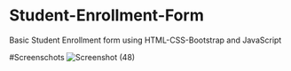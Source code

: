 # Student-Enrollment-Form
Basic Student Enrollment form using HTML-CSS-Bootstrap and JavaScript


#Screenschots
![Screenshot (48)](https://user-images.githubusercontent.com/67331152/132752207-fa4b2aac-e483-45b0-a43d-59a10def4b6e.png)
